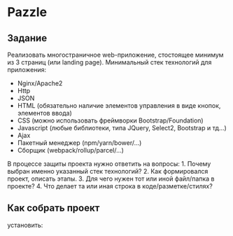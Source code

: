 # Pazzle

## Задание

Реализовать многостраничное web-приложение, стостоящее минимум из 3 страниц (или landing page).
Минимальный стек технологий для приложения: 
  - Nginx/Apache2
  - Http
  - JSON
  - HTML (обязательно наличие элементов управления в виде кнопок, элементов ввода)
  - CSS (можно использовать фреймворки Bootstrap/Foundation)
  - Javascript (любые библиотеки, типа JQuery, Select2, Bootstrap и тд...)
  - Ajax
  - Пакетный менеджер (npm/yarn/bower/...)
  - Сборщик (webpack/rollup/parcel/...)
 
В процессе защиты проекта нужно ответить на вопросы:
	1. Почему выбран именно указанный стек технологий?
	2. Как формировался проект, описать этапы.
	3. Для чего нужен тот или иной файл/папка в проекте?
	4. Что делает та или иная строка в коде/разметке/стилях?
  
## Как собрать проект
установить:
	
